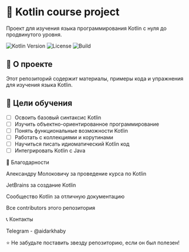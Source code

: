# 🚀 Kotlin course project

Проект для изучения языка программирования Kotlin с нуля до продвинутого уровня.

![Kotlin Version](https://img.shields.io/badge/Kotlin-1.9.0-blue.svg)
![License](https://img.shields.io/badge/License-MIT-green.svg)
![Build](https://img.shields.io/badge/Build-Passing-success.svg)

## 📖 О проекте

Этот репозиторий содержит материалы, примеры кода и упражнения для изучения языка Kotlin.

## 🎯 Цели обучения

- [ ] Освоить базовый синтаксис Kotlin
- [ ] Изучить объектно-ориентированное программирование
- [ ] Понять функциональные возможности Kotlin
- [ ] Работать с коллекциями и корутинами
- [ ] Научиться писать идиоматический Kotlin код
- [ ] Интегрировать Kotlin с Java

🙏 Благодарности

Александру Молоковичу за проведение курса по Kotlin

JetBrains за создание Kotlin

Сообщество Kotlin за отличную документацию

Все contributors этого репозитория

📞 Контакты

Telegram - @aidarkhaby


⭐ Не забудьте поставить звезду репозиторию, если он был полезен!
